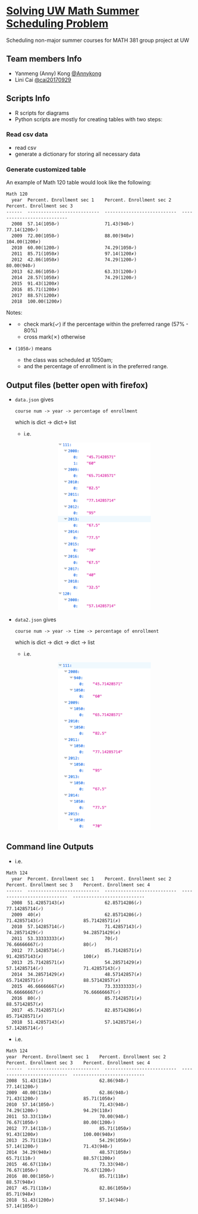 # [Solving UW Math Summer Scheduling Problem](https://mathsummerproject.github.io/MathSummerScheduling/)

Scheduling non-major summer courses for MATH 381 group project at UW

## Team members Info
- Yanmeng (Anny) Kong [@Annykong](https://github.com/AnnyKong)
- Lini Cai [@cai20170929](https://github.com/cai20170929)

## Scripts Info
- R scripts for diagrams
- Python scripts are mostly for creating tables with two steps:
  
### Read csv data
- read csv
- generate a dictionary for storing all necessary data

### Generate customized table
An example of Math 120 table would look like the following:
```
Math 120
  year  Percent. Enrollment sec 1    Percent. Enrollment sec 2    Percent. Enrollment sec 3
------  ---------------------------  ---------------------------  ---------------------------
  2008  57.14(1050✓)                 71.43(940✓)                  77.14(1200✓)
  2009  72.00(1050✓)                 88.00(940✗)                  104.00(1200✗)
  2010  60.00(1200✓)                 74.29(1050✓)
  2011  85.71(1050✗)                 97.14(1200✗)
  2012  42.86(1050✗)                 74.29(1200✓)                 80.00(940✓)
  2013  62.86(1050✓)                 63.33(1200✓)
  2014  28.57(1050✗)                 74.29(1200✓)
  2015  91.43(1200✗)
  2016  85.71(1200✗)
  2017  88.57(1200✗)
  2018  100.00(1200✗)
```
Notes: 
- - check mark(✓) if the percentage within the preferred range (57% - 80%)
  - cross mark(✗) otherwise
  
- `(1050✓)` means 
  - the class was scheduled at 1050am;
  - and the percentage of enrollment is in the preferred range.
  

## Output files (better open with firefox)
  - `data.json` gives 
  
    ```
    course num -> year -> percentage of enrollment
    ```
    which is dict -> dict-> list
    
    - i.e.
    <p align="center">
      <img src="data/data-example.png" width="250" height="450" alt="accessibility text">
    </p>
  
  - `data2.json` gives
  
    ```
    course num -> year -> time -> percentage of enrollment
    ```
    which is dict -> dict -> dict -> list
    
    - i.e.
    <p align="center">
      <img src="data/data2-example.png" width="250" height="450" alt="accessibility text">
    </p>
    
## Command line Outputs

  - i.e.
  ```
  Math 124
    year  Percent. Enrollment sec 1    Percent. Enrollment sec 2    Percent. Enrollment sec 3    Percent. Enrollment sec 4
  ------  ---------------------------  ---------------------------  ---------------------------  ---------------------------
    2008  51.42857143(✗)               62.85714286(✓)               77.14285714(✓)
    2009  40(✗)                        62.85714286(✓)               71.42857143(✓)               85.71428571(✗)
    2010  57.14285714(✓)               71.42857143(✓)               74.28571429(✓)               94.28571429(✗)
    2011  53.33333333(✗)               70(✓)                        76.66666667(✓)               80(✓)
    2012  77.14285714(✓)               85.71428571(✗)               91.42857143(✗)               100(✗)
    2013  25.71428571(✗)               54.28571429(✗)               57.14285714(✓)               71.42857143(✓)
    2014  34.28571429(✗)               48.57142857(✗)               65.71428571(✓)               88.57142857(✗)
    2015  46.66666667(✗)               73.33333333(✓)               76.66666667(✓)               76.66666667(✓)
    2016  80(✓)                        85.71428571(✗)               88.57142857(✗)
    2017  45.71428571(✗)               82.85714286(✗)               85.71428571(✗)
    2018  51.42857143(✗)               57.14285714(✓)               57.14285714(✓)
  ```
    

  - i.e.
  ```
  Math 124
  year  Percent. Enrollment sec 1    Percent. Enrollment sec 2    Percent. Enrollment sec 3    Percent. Enrollment sec 4
------  ---------------------------  ---------------------------  ---------------------------  ---------------------------
  2008  51.43(110✗)                  62.86(940✓)                  77.14(1200✓)
  2009  40.00(110✗)                  62.86(940✓)                  71.43(1200✓)                 85.71(1050✗)
  2010  57.14(1050✓)                 71.43(940✓)                  74.29(1200✓)                 94.29(110✗)
  2011  53.33(110✗)                  70.00(940✓)                  76.67(1050✓)                 80.00(1200✓)
  2012  77.14(110✓)                  85.71(1050✗)                 91.43(1200✗)                 100.00(940✗)
  2013  25.71(110✗)                  54.29(1050✗)                 57.14(1200✓)                 71.43(940✓)
  2014  34.29(940✗)                  48.57(1050✗)                 65.71(110✓)                  88.57(1200✗)
  2015  46.67(110✗)                  73.33(940✓)                  76.67(1050✓)                 76.67(1200✓)
  2016  80.00(1050✓)                 85.71(110✗)                  88.57(940✗)
  2017  45.71(110✗)                  82.86(1050✗)                 85.71(940✗)
  2018  51.43(1200✗)                 57.14(940✓)                  57.14(1050✓)
  ```
